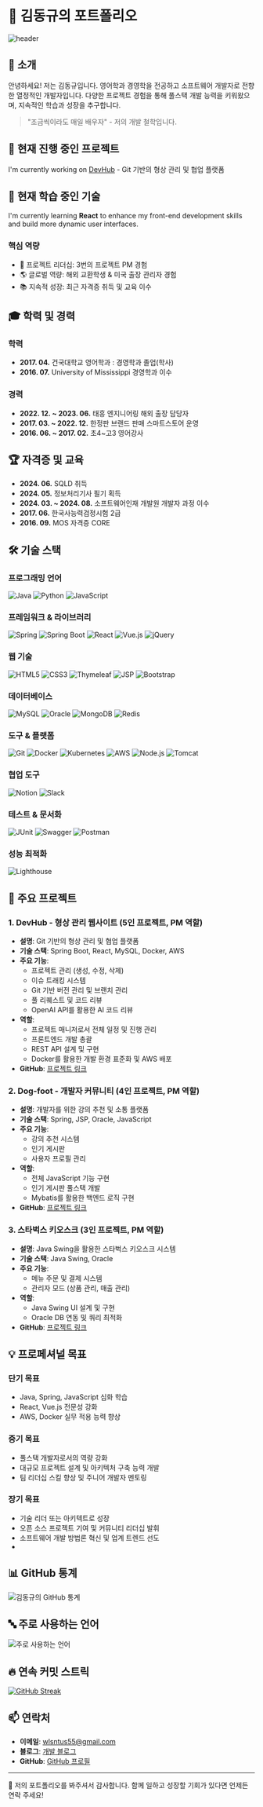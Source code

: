 # 💼 김동규의 포트폴리오

![header](https://capsule-render.vercel.app/api?type=waving&color=auto&height=150&section=header&text=PortFolio&fontSize=50&animation=twinkling)

## 👋 소개
안녕하세요! 저는 김동규입니다. 영어학과 경영학을 전공하고 소프트웨어 개발자로 전향한 열정적인 개발자입니다. 다양한 프로젝트 경험을 통해 풀스택 개발 능력을 키워왔으며, 지속적인 학습과 성장을 추구합니다.

> "조금씩이라도 매일 배우자" - 저의 개발 철학입니다.

## 🔭 현재 진행 중인 프로젝트
I'm currently working on [DevHub](https://github.com/dongkyukim1/devhub) - Git 기반의 형상 관리 및 협업 플랫폼

## 🌱 현재 학습 중인 기술
I'm currently learning **React** to enhance my front-end development skills and build more dynamic user interfaces.

### 핵심 역량
- 🚀 프로젝트 리더십: 3번의 프로젝트 PM 경험
- 🌎 글로벌 역량: 해외 교환학생 & 미국 출장 관리자 경험
- 📚 지속적 성장: 최근 자격증 취득 및 교육 이수

## 🎓 학력 및 경력

### 학력
- **2017. 04.** 건국대학교 영어학과 : 경영학과 졸업(학사)
- **2016. 07.** University of Mississippi 경영학과 이수

### 경력
- **2022. 12. ~ 2023. 06.** 태흥 엔지니어링 해외 출장 담당자
- **2017. 03. ~ 2022. 12.** 한정판 브랜드 판매 스마트스토어 운영
- **2016. 06. ~ 2017. 02.** 초4~고3 영어강사

## 🏆 자격증 및 교육

- **2024. 06.** SQLD 취득
- **2024. 05.** 정보처리기사 필기 획득
- **2024. 03. ~ 2024. 08.** 소프트웨어인재 개발원 개발자 과정 이수
- **2017. 06.** 한국사능력검정시험 2급
- **2016. 09.** MOS 자격증 CORE

## 🛠 기술 스택

### 프로그래밍 언어
![Java](https://img.shields.io/badge/Java-007396?style=for-the-badge&logo=java&logoColor=white)
![Python](https://img.shields.io/badge/Python-3776AB?style=for-the-badge&logo=python&logoColor=white)
![JavaScript](https://img.shields.io/badge/JavaScript-F7DF1E?style=for-the-badge&logo=javascript&logoColor=black)

### 프레임워크 & 라이브러리
![Spring](https://img.shields.io/badge/Spring-6DB33F?style=for-the-badge&logo=spring&logoColor=white)
![Spring Boot](https://img.shields.io/badge/Spring%20Boot-6DB33F?style=for-the-badge&logo=springboot&logoColor=white)
![React](https://img.shields.io/badge/React-20232A?style=for-the-badge&logo=react&logoColor=61DAFB)
![Vue.js](https://img.shields.io/badge/Vue.js-35495E?style=for-the-badge&logo=vue.js&logoColor=4FC08D)
![jQuery](https://img.shields.io/badge/jQuery-0769AD?style=for-the-badge&logo=jquery&logoColor=white)

### 웹 기술
![HTML5](https://img.shields.io/badge/HTML5-E34F26?style=for-the-badge&logo=html5&logoColor=white)
![CSS3](https://img.shields.io/badge/CSS3-1572B6?style=for-the-badge&logo=css3&logoColor=white)
![Thymeleaf](https://img.shields.io/badge/Thymeleaf-005F0F?style=for-the-badge&logo=thymeleaf&logoColor=white)
![JSP](https://img.shields.io/badge/JSP-007396?style=for-the-badge&logo=java&logoColor=white)
![Bootstrap](https://img.shields.io/badge/Bootstrap-563D7C?style=for-the-badge&logo=bootstrap&logoColor=white)

### 데이터베이스
![MySQL](https://img.shields.io/badge/MySQL-4479A1?style=for-the-badge&logo=mysql&logoColor=white)
![Oracle](https://img.shields.io/badge/Oracle-F80000?style=for-the-badge&logo=oracle&logoColor=white)
![MongoDB](https://img.shields.io/badge/MongoDB-4EA94B?style=for-the-badge&logo=mongodb&logoColor=white)
![Redis](https://img.shields.io/badge/Redis-DC382D?style=for-the-badge&logo=redis&logoColor=white)

### 도구 & 플랫폼
![Git](https://img.shields.io/badge/Git-F05032?style=for-the-badge&logo=git&logoColor=white)
![Docker](https://img.shields.io/badge/Docker-2496ED?style=for-the-badge&logo=docker&logoColor=white)
![Kubernetes](https://img.shields.io/badge/Kubernetes-326CE5?style=for-the-badge&logo=kubernetes&logoColor=white)
![AWS](https://img.shields.io/badge/AWS-232F3E?style=for-the-badge&logo=amazonaws&logoColor=white)
![Node.js](https://img.shields.io/badge/Node.js-339933?style=for-the-badge&logo=nodedotjs&logoColor=white)
![Tomcat](https://img.shields.io/badge/Apache%20Tomcat-F8DC75?style=for-the-badge&logo=apache-tomcat&logoColor=black)

### 협업 도구
![Notion](https://img.shields.io/badge/Notion-000000?style=for-the-badge&logo=notion&logoColor=white)
![Slack](https://img.shields.io/badge/Slack-4A154B?style=for-the-badge&logo=slack&logoColor=white)

### 테스트 & 문서화
![JUnit](https://img.shields.io/badge/JUnit5-25A162?style=for-the-badge&logo=junit5&logoColor=white)
![Swagger](https://img.shields.io/badge/Swagger-85EA2D?style=for-the-badge&logo=swagger&logoColor=black)
![Postman](https://img.shields.io/badge/Postman-FF6C37?style=for-the-badge&logo=postman&logoColor=white)

### 성능 최적화
![Lighthouse](https://img.shields.io/badge/Lighthouse-F44B21?style=for-the-badge&logo=lighthouse&logoColor=white)
## 🚀 주요 프로젝트

### 1. DevHub - 형상 관리 웹사이트 (5인 프로젝트, PM 역할)
- **설명**: Git 기반의 형상 관리 및 협업 플랫폼
- **기술 스택**: Spring Boot, React, MySQL, Docker, AWS
- **주요 기능**: 
  - 프로젝트 관리 (생성, 수정, 삭제)
  - 이슈 트래킹 시스템
  - Git 기반 버전 관리 및 브랜치 관리
  - 풀 리퀘스트 및 코드 리뷰
  - OpenAI API를 활용한 AI 코드 리뷰
- **역할**: 
  - 프로젝트 매니저로서 전체 일정 및 진행 관리
  - 프론트엔드 개발 총괄
  - REST API 설계 및 구현
  - Docker를 활용한 개발 환경 표준화 및 AWS 배포
- **GitHub**: [프로젝트 링크](https://github.com/dongkyukim1/devhub-server)

### 2. Dog-foot - 개발자 커뮤니티 (4인 프로젝트, PM 역할)
- **설명**: 개발자를 위한 강의 추천 및 소통 플랫폼
- **기술 스택**: Spring, JSP, Oracle, JavaScript
- **주요 기능**: 
  - 강의 추천 시스템
  - 인기 게시판
  - 사용자 프로필 관리
- **역할**: 
  - 전체 JavaScript 기능 구현
  - 인기 게시판 풀스택 개발
  - Mybatis를 활용한 백엔드 로직 구현
- **GitHub**: [프로젝트 링크](https://github.com/dongkyukim1/dogFoot)

### 3. 스타벅스 키오스크 (3인 프로젝트, PM 역할)
- **설명**: Java Swing을 활용한 스타벅스 키오스크 시스템
- **기술 스택**: Java Swing, Oracle
- **주요 기능**: 
  - 메뉴 주문 및 결제 시스템
  - 관리자 모드 (상품 관리, 매출 관리)
- **역할**: 
  - Java Swing UI 설계 및 구현
  - Oracle DB 연동 및 쿼리 최적화
- **GitHub**: [프로젝트 링크](https://github.com/dongkyukim1/Java_Swing)

## 💡 프로페셔널 목표

### 단기 목표
- Java, Spring, JavaScript 심화 학습
- React, Vue.js 전문성 강화
- AWS, Docker 실무 적용 능력 향상

### 중기 목표
- 풀스택 개발자로서의 역량 강화
- 대규모 프로젝트 설계 및 아키텍처 구축 능력 개발
- 팀 리더십 스킬 향상 및 주니어 개발자 멘토링

### 장기 목표
- 기술 리더 또는 아키텍트로 성장
- 오픈 소스 프로젝트 기여 및 커뮤니티 리더십 발휘
- 소프트웨어 개발 방법론 혁신 및 업계 트렌드 선도
- 
## 📊 GitHub 통계

![김동규의 GitHub 통계](https://github-readme-stats.vercel.app/api?username=dongkyukim1&show_icons=true&theme=radical)

## 🔤 주로 사용하는 언어

![주로 사용하는 언어](https://github-readme-stats.vercel.app/api/top-langs/?username=dongkyukim1&layout=compact&theme=radical)

## 🔥 연속 커밋 스트릭
[![GitHub Streak](https://github-readme-streak-stats.herokuapp.com/?user=dongkyukim1&theme=dark)](https://git.io/streak-stats)


## 📫 연락처
- **이메일**: wlsntus55@gmail.com
- **블로그**: [개발 블로그](https://begin-developer.tistory.com/)
- **GitHub**: [GitHub 프로필](https://github.com/dongkyukim1)

---

🌟 저의 포트폴리오를 봐주셔서 감사합니다. 함께 일하고 성장할 기회가 있다면 언제든 연락 주세요!
